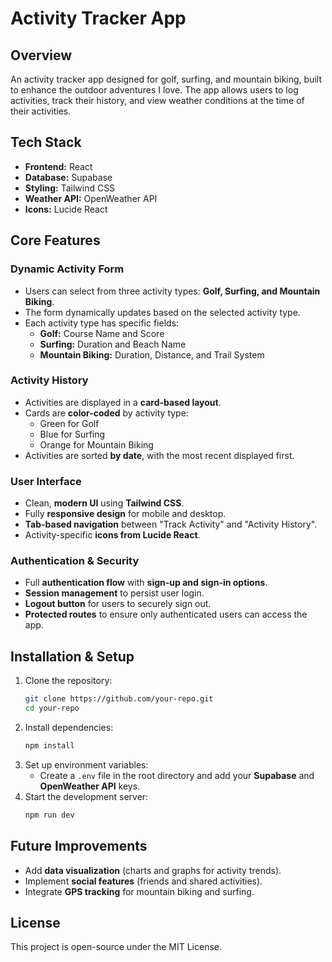 # Activity Tracker App

## Overview
An activity tracker app designed for golf, surfing, and mountain biking, built to enhance the outdoor adventures I love. The app allows users to log activities, track their history, and view weather conditions at the time of their activities.

## Tech Stack
- **Frontend:** React
- **Database:** Supabase
- **Styling:** Tailwind CSS
- **Weather API:** OpenWeather API
- **Icons:** Lucide React

## Core Features
### Dynamic Activity Form
- Users can select from three activity types: **Golf, Surfing, and Mountain Biking**.
- The form dynamically updates based on the selected activity type.
- Each activity type has specific fields:
  - **Golf:** Course Name and Score
  - **Surfing:** Duration and Beach Name
  - **Mountain Biking:** Duration, Distance, and Trail System

### Activity History
- Activities are displayed in a **card-based layout**.
- Cards are **color-coded** by activity type:
  - Green for Golf
  - Blue for Surfing
  - Orange for Mountain Biking
- Activities are sorted **by date**, with the most recent displayed first.

### User Interface
- Clean, **modern UI** using **Tailwind CSS**.
- Fully **responsive design** for mobile and desktop.
- **Tab-based navigation** between "Track Activity" and "Activity History".
- Activity-specific **icons from Lucide React**.

### Authentication & Security
- Full **authentication flow** with **sign-up and sign-in options**.
- **Session management** to persist user login.
- **Logout button** for users to securely sign out.
- **Protected routes** to ensure only authenticated users can access the app.

## Installation & Setup
1. Clone the repository:
   ```bash
   git clone https://github.com/your-repo.git
   cd your-repo
   ```
2. Install dependencies:
   ```bash
   npm install
   ```
3. Set up environment variables:
   - Create a `.env` file in the root directory and add your **Supabase** and **OpenWeather API** keys.
4. Start the development server:
   ```bash
   npm run dev
   ```

## Future Improvements
- Add **data visualization** (charts and graphs for activity trends).
- Implement **social features** (friends and shared activities).
- Integrate **GPS tracking** for mountain biking and surfing.

## License
This project is open-source under the MIT License.
